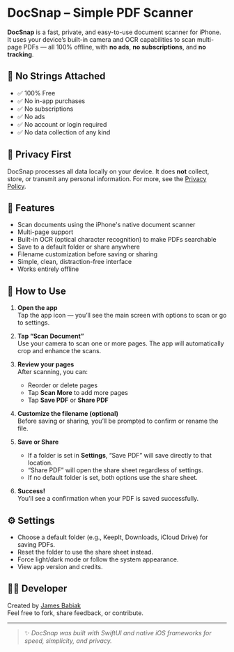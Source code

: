 # DocSnap – Simple PDF Scanner

**DocSnap** is a fast, private, and easy-to-use document scanner for iPhone.  
It uses your device’s built-in camera and OCR capabilities to scan multi-page PDFs — all 100% offline, with **no ads**, **no subscriptions**, and **no tracking**.

## 🚫 No Strings Attached
- ✅ 100% Free
- ✅ No in-app purchases
- ✅ No subscriptions
- ✅ No ads
- ✅ No account or login required
- ✅ No data collection of any kind

## 🔐 Privacy First
DocSnap processes all data locally on your device. It does **not** collect, store, or transmit any personal information. For more, see the [Privacy Policy](https://jamesbabiak.github.io/SimpleDocScanner/privacy.html).

## 📱 Features
- Scan documents using the iPhone's native document scanner
- Multi-page support
- Built-in OCR (optical character recognition) to make PDFs searchable
- Save to a default folder or share anywhere
- Filename customization before saving or sharing
- Simple, clean, distraction-free interface
- Works entirely offline

## 🧭 How to Use

1. **Open the app**  
   Tap the app icon — you’ll see the main screen with options to scan or go to settings.

2. **Tap “Scan Document”**  
   Use your camera to scan one or more pages. The app will automatically crop and enhance the scans.

3. **Review your pages**  
   After scanning, you can:
   - Reorder or delete pages
   - Tap **Scan More** to add more pages
   - Tap **Save PDF** or **Share PDF**

4. **Customize the filename (optional)**  
   Before saving or sharing, you’ll be prompted to confirm or rename the file.

5. **Save or Share**
   - If a folder is set in **Settings**, “Save PDF” will save directly to that location.
   - “Share PDF” will open the share sheet regardless of settings.
   - If no default folder is set, both options use the share sheet.

6. **Success!**  
   You’ll see a confirmation when your PDF is saved successfully.

## ⚙️ Settings
- Choose a default folder (e.g., KeepIt, Downloads, iCloud Drive) for saving PDFs.
- Reset the folder to use the share sheet instead.
- Force light/dark mode or follow the system appearance.
- View app version and credits.

## 👨‍💻 Developer
Created by [James Babiak](https://github.com/jamesbabiak)  
Feel free to fork, share feedback, or contribute.

---

> ✨ _DocSnap was built with SwiftUI and native iOS frameworks for speed, simplicity, and privacy._

